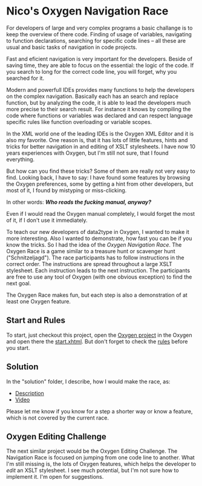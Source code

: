 # Nico's Oxygen Navigation Race 

For developers of large and very complex programs a basic challange is to keep the overview of there code. Finding of usage of variables, navigating to function declarations, searching for specific code lines – all these are usual and basic tasks of navigation in code projects.

Fast and eficient navigation is very important for the developers. Beside of saving time, they are able to focus on the essential: the logic of the code. If you search to long for the correct code line, you will forget, why you searched for it.  

Modern and powerfull IDEs provides many functions to help the developers on the complex navigation.
Basically each has an search and replace function, but by analyzing the code, it is able to lead the developers much more precise to their search result.
For instance it knows by compiling the code where functions or variables was declared and can respect language specific rules like function overloading or variable scopes.  

In the XML world one of the leading IDEs is the Oxygen XML Editor and it is also my favorite. One reason is, that it has lots of little features, hints and tricks for better navigation in and editing of XSLT stylesheets. I have now 10 years experiences with Oxygen, but I'm still not sure, that I found everything.

But how can you find these tricks? Some of them are really not very easy to find. Looking back, I have to say: I have found some features by browsing the Oxygen preferences, some by getting a hint from other developers, but most of it, I found by mistyping or miss-clicking.

In other words: ***Who reads the fucking manual, anyway?***

Even if I would read the Oxygen manual completely, I would forget the most of it, if I don't use it immediately. 

To teach our new developers of data2type in Oxygen, I wanted to make it more interesting. Also I wanted to demonstrate, how fast you can be if you know the tricks. So I had the idea of the *Oxygen Navigation Race*. The Oxygen Race is a game similar to a treasure hunt or scavenger hunt ("Schnitzeljagd"). The race participants has to follow instructions in the correct order. The instructions are spread throughout a large XSLT stylesheet. Each instruction leads to the next instruction. The participants are free to use any tool of Oxygen (with one obvious exception) to find the next goal.

The Oxygen Race makes fun, but each step is also a demonstration of at least one Oxygen feature.

## Start and Rules

To start, just checkout this project, open the 
[Oxygen project](oxygen-race.xpr) in the Oxygen and open there the 
[start.xhtml](oxygen-race-en/start.xhtml). But don't forget to check the 
[rules](oxygen-race-en/rules.xhtml) before you start.

## Solution

In the "solution" folder, I describe, how I would make the race, as:

- [Description](solution/Solution.md)
- [Video](solution/solution.gif)

Please let me know if you know for a step a shorter way or know a feature, which is not covered by the current race.

## Oxygen Editing Challenge

The next similar project would be the Oxygen Editing Challenge. The Navigation Race is focused on jumping from one code line to another. What I'm still missing is, the lots of Oxygen features, which helps the developer to *edit* an XSLT stylesheet. I see much potential, but I'm not sure how to implement it. I'm open for suggestions. 
